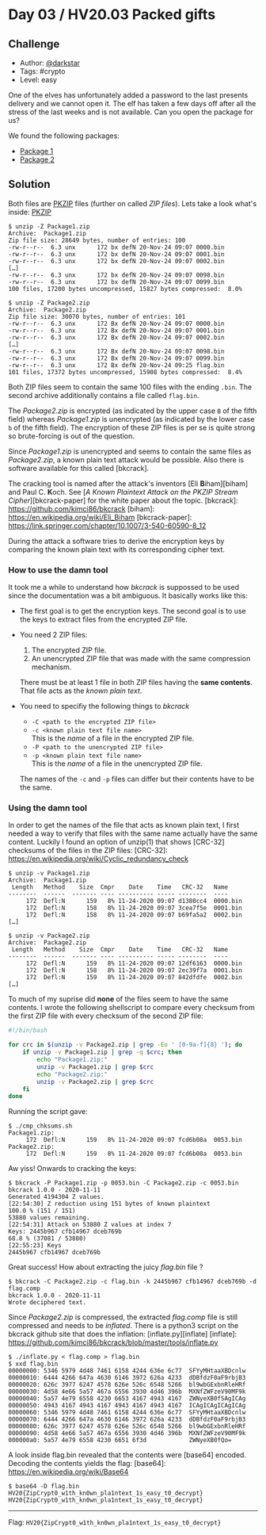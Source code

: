 # Day 03 / HV20.03 Packed gifts



## Challenge

<!-- ...10....:...20....:...30....:...40....:...50....:...60....:...70....:. -->
* Author: [@darkstar](https://twitter.com/___darkstar__)
* Tags:   #crypto
* Level:  easy

One of the elves has unfortunately added a password to the last presents
delivery and we cannot open it. The elf has taken a few days off after all the
stress of the last weeks and is not available. Can you open the package for us?

We found the following packages:

* [Package 1](Package1.zip)
* [Package 2](Package2.zip)



## Solution

Both files are [PKZIP]() files (further on called _ZIP files_). Lets take a look
what's inside:
[PKZIP](https://en.wikipedia.org/wiki/PKZIP)

``` shell
$ unzip -Z Package1.zip
Archive:  Package1.zip
Zip file size: 28649 bytes, number of entries: 100
-rw-r--r--  6.3 unx      172 bx defN 20-Nov-24 09:07 0000.bin
-rw-r--r--  6.3 unx      172 bx defN 20-Nov-24 09:07 0001.bin
-rw-r--r--  6.3 unx      172 bx defN 20-Nov-24 09:07 0002.bin
[…]
-rw-r--r--  6.3 unx      172 bx defN 20-Nov-24 09:07 0098.bin
-rw-r--r--  6.3 unx      172 bx defN 20-Nov-24 09:07 0099.bin
100 files, 17200 bytes uncompressed, 15827 bytes compressed:  8.0%
```

``` shell
$ unzip -Z Package2.zip
Archive:  Package2.zip
Zip file size: 30070 bytes, number of entries: 101
-rw-r--r--  6.3 unx      172 Bx defN 20-Nov-24 09:07 0000.bin
-rw-r--r--  6.3 unx      172 Bx defN 20-Nov-24 09:07 0001.bin
-rw-r--r--  6.3 unx      172 Bx defN 20-Nov-24 09:07 0002.bin
[…]
-rw-r--r--  6.3 unx      172 Bx defN 20-Nov-24 09:07 0098.bin
-rw-r--r--  6.3 unx      172 Bx defN 20-Nov-24 09:07 0099.bin
-rw-r--r--  6.3 unx      172 Bx defN 20-Nov-24 09:25 flag.bin
101 files, 17372 bytes uncompressed, 15908 bytes compressed:  8.4%
```

Both ZIP files seem to contain the same 100 files with the ending `.bin`. The 
second archive additionally contains a file called `flag.bin`. 

The _Package2.zip_ is encrypted (as indicated by the upper case `B` of the
fifth field) whereas _Package1.zip_ is unencrypted (as indicated by the lower
case `b` of the fifth field). The encryption of these ZIP files is per se is
quite strong so brute-forcing is out of the question.

Since _Package1.zip_ is unencrypted and seems to contain the same files as
_Package2.zip_, a known plain text attack would be possible. Also there is
software available for this called [bkcrack].

The cracking tool is named after the attack's inventors [Eli **B**iham][biham]
and Paul C. **K**och. See [_A Known Plaintext Attack on the PKZIP Stream 
Cipher_][bkcrack-paper] for the white paper about the topic.
[bkcrack]: https://github.com/kimci86/bkcrack
[biham]: https://en.wikipedia.org/wiki/Eli_Biham
[bkcrack-paper]: https://link.springer.com/chapter/10.1007/3-540-60590-8_12

During the attack a software tries to derive the encryption keys by comparing
the known plain text with its corresponding cipher text.


### How to use the damn tool

It took me a while to understand how _bkcrack_ is suppossed to be used since
the documentation was a bit ambiguous. It basically works like this:

* The first goal is to get the encryption keys. The second goal is to use the
  keys to extract files from the encrypted ZIP file.

* You need 2 ZIP files:

  1. The encrypted ZIP file.
  2. An unencrypted ZIP file that was made with the same compression mechanism.

  There must be at least 1 file in both ZIP files having the **same contents**.
  That file acts as the _known plain text_.

* You need to specifiy the following things to _bkcrack_

  * `-C <path to the encrypted ZIP file>` 
  * `-c <known plain text file name>`\
    This is the _name_ of a file in the encrypted ZIP file.
  * `-P <path to the unencrypted ZIP file>`
  * `-p <known plain text file name>`\
    This is the _name_ of a file in the unencrypted ZIP file.

  The names of the `-c` and `-p` files can differ but their contents have to be
  the same.


### Using the damn tool

In order to get the names of the file that acts as known plain text, I first
needed a way to verify that files with the same name actually have the same
content. Luckily I found an option of unzip(1) that shows [CRC-32] checksums of
the files in the ZIP files:
[CRC-32]: https://en.wikipedia.org/wiki/Cyclic_redundancy_check

``` shell
$ unzip -v Package1.zip 
Archive:  Package1.zip
 Length   Method    Size  Cmpr    Date    Time   CRC-32   Name
--------  ------  ------- ---- ---------- ----- --------  ----
     172  Defl:N      159   8% 11-24-2020 09:07 d1380cc4  0000.bin
     172  Defl:N      158   8% 11-24-2020 09:07 3cea7f5e  0001.bin
     172  Defl:N      158   8% 11-24-2020 09:07 b69fa5a2  0002.bin
[…]

$ unzip -v Package2.zip
Archive:  Package2.zip
 Length   Method    Size  Cmpr    Date    Time   CRC-32   Name
--------  ------  ------- ---- ---------- ----- --------  ----
     172  Defl:N      159   8% 11-24-2020 09:07 12df6163  0000.bin
     172  Defl:N      158   8% 11-24-2020 09:07 2ec39f7a  0001.bin
     172  Defl:N      159   8% 11-24-2020 09:07 842dfdfe  0002.bin
[…]
```

<!-- ...10....:...20....:...30....:...40....:...50....:...60....:...70....:. -->
To much of my suprise did **none** of the files seem to have the same contents.
I wrote the following shellscript to compare every checksum from the first ZIP
file with every checksum of the second ZIP file:

``` bash
#!/bin/bash

for crc in $(unzip -v Package2.zip | grep -Eo ' [0-9a-f]{8} '); do
    if unzip -v Package1.zip | grep -q $crc; then
        echo "Package1.zip:"
        unzip -v Package1.zip | grep $crc
        echo "Package2.zip:"
        unzip -v Package2.zip | grep $crc
    fi
done
```

Running the script gave:

``` shell
$ ./cmp_chksums.sh
Package1.zip:
     172  Defl:N      159   8% 11-24-2020 09:07 fcd6b08a  0053.bin
Package2.zip:
     172  Defl:N      159   8% 11-24-2020 09:07 fcd6b08a  0053.bin
```

Aw yiss! Onwards to cracking the keys:

``` shell
$ bkcrack -P Package1.zip -p 0053.bin -C Package2.zip -c 0053.bin
bkcrack 1.0.0 - 2020-11-11
Generated 4194304 Z values.
[22:54:30] Z reduction using 151 bytes of known plaintext
100.0 % (151 / 151)
53880 values remaining.
[22:54:31] Attack on 53880 Z values at index 7
Keys: 2445b967 cfb14967 dceb769b 
68.8 % (37081 / 53880)
[22:55:23] Keys
2445b967 cfb14967 dceb769b 
```

Great success! How about extracting the juicy _flag.bin_ file ?

``` shell
$ bkcrack -C Package2.zip -c flag.bin -k 2445b967 cfb14967 dceb769b -d flag.comp
bkcrack 1.0.0 - 2020-11-11
Wrote deciphered text.
```

Since _Package2.zip_ is compressed, the extracted _flag.comp_ file is still
compressed and needs to be _inflated_. There is a python3 script on the bkcrack
github site that does the inflation: [inflate.py][inflate]
[inflate]: https://github.com/kimci86/bkcrack/blob/master/tools/inflate.py

``` shell
$ ./inflate.py < flag.comp > flag.bin
$ xxd flag.bin
00000000: 5346 5979 4d48 7461 6158 4244 636e 6c77  SFYyMHtaaXBDcnlw
00000010: 6444 4266 647a 4630 6146 3972 626a 4233  dDBfdzF0aF9rbjB3
00000020: 626c 3977 6247 4578 626e 526c 6548 5266  bl9wbGExbnRleHRf
00000030: 4d58 4e66 5a57 467a 6556 3930 4d46 396b  MXNfZWFzeV90MF9k
00000040: 5a57 4e79 6558 4230 6653 4167 4943 4167  ZWNyeXB0fSAgICAg
00000050: 4943 4167 4943 4167 4943 4167 4943 4167  ICAgICAgICAgICAg
00000060: 5346 5979 4d48 7461 6158 4244 636e 6c77  SFYyMHtaaXBDcnlw
00000070: 6444 4266 647a 4630 6146 3972 626a 4233  dDBfdzF0aF9rbjB3
00000080: 626c 3977 6247 4578 626e 526c 6548 5266  bl9wbGExbnRleHRf
00000090: 4d58 4e66 5a57 467a 6556 3930 4d46 396b  MXNfZWFzeV90MF9k
000000a0: 5a57 4e79 6558 4230 6651 6f3d            ZWNyeXB0fQo=
```

A look inside flag.bin revealed that the contents were [base64] encoded.
Decoding the contents yields the flag:
[base64]: https://en.wikipedia.org/wiki/Base64

``` shell
$ base64 -D flag.bin
HV20{ZipCrypt0_w1th_kn0wn_pla1ntext_1s_easy_t0_decrypt}                 HV20{ZipCrypt0_w1th_kn0wn_pla1ntext_1s_easy_t0_decrypt}
```

--------------------------------------------------------------------------------

Flag: `HV20{ZipCrypt0_w1th_kn0wn_pla1ntext_1s_easy_t0_decrypt}`

